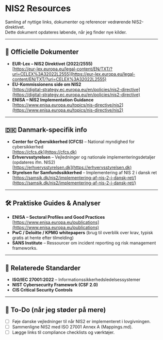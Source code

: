 # NIS2 Resources

Samling af nyttige links, dokumenter og referencer vedrørende NIS2-direktivet.  
Dette dokument opdateres løbende, når jeg finder nye kilder.

---

## 📖 Officielle Dokumenter
- **EUR-Lex – NIS2 Direktivet (2022/2555)**  
  [https://eur-lex.europa.eu/legal-content/EN/TXT/?uri=CELEX%3A32022L2555](https://eur-lex.europa.eu/legal-content/EN/TXT/?uri=CELEX%3A32022L2555)  
- **EU-Kommissionens side om NIS2**  
  [https://digital-strategy.ec.europa.eu/en/policies/nis2-directive](https://digital-strategy.ec.europa.eu/en/policies/nis2-directive)  
- **ENISA – NIS2 Implementation Guidance**  
  [https://www.enisa.europa.eu/topics/nis-directive/nis2](https://www.enisa.europa.eu/topics/nis-directive/nis2)  

---

## 🇩🇰 Danmark-specifik info
- **Center for Cybersikkerhed (CFCS)** – National myndighed for cybersikkerhed  
  [https://cfcs.dk](https://cfcs.dk)  
- **Erhvervsstyrelsen** – Vejledninger og nationale implementeringsdetaljer (opdateres ifm. NIS2)  
  [https://erhvervsstyrelsen.dk](https://erhvervsstyrelsen.dk)  
- **Styrelsen for Samfundssikkerhed** – Implementering af NIS 2 i dansk ret  
 [https://samsik.dk/nis2/implementering-af-nis-2-i-dansk-ret/](https://samsik.dk/nis2/implementering-af-nis-2-i-dansk-ret/)  

---

## 🛠️ Praktiske Guides & Analyser
- **ENISA – Sectoral Profiles and Good Practices**  
  [https://www.enisa.europa.eu/publications](https://www.enisa.europa.eu/publications)  
- **PwC / Deloitte / KPMG whitepapers** (brug til overblik over krav, typisk gratis at hente efter tilmelding)  
- **SANS Institute** – Ressourcer om incident reporting og risk management frameworks.  

---

## 📑 Relaterede Standarder
- **ISO/IEC 27001:2022** – Informationssikkerhedsledelsessystemer  
- **NIST Cybersecurity Framework (CSF 2.0)**  
- **CIS Critical Security Controls**  

---

## 📌 To-Do (når jeg støder på mere)
- [ ] Føje danske vejledninger til når NIS2 er implementeret i lovgivningen.  
- [ ] Sammenligne NIS2 med ISO 27001 Annex A (Mappings.md).  
- [ ] Lægge links til compliance checklists og værktøjer.  
